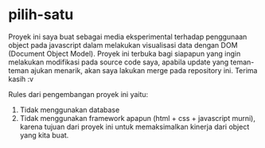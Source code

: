 # pilih-satu
Proyek ini saya buat sebagai media eksperimental terhadap penggunaan object pada javascript dalam melakukan visualisasi data dengan DOM (Document Object Model). Proyek ini terbuka bagi siapapun yang ingin melakukan modifikasi pada source code saya, apabila update yang teman-teman ajukan menarik, akan saya lakukan merge pada repository ini. Terima kasih :v

Rules dari pengembangan proyek ini yaitu:
1. Tidak menggunakan database
2. Tidak menggunakan framework apapun (html + css + javascript murni), karena tujuan dari proyek ini untuk memaksimalkan kinerja dari object yang kita buat.
